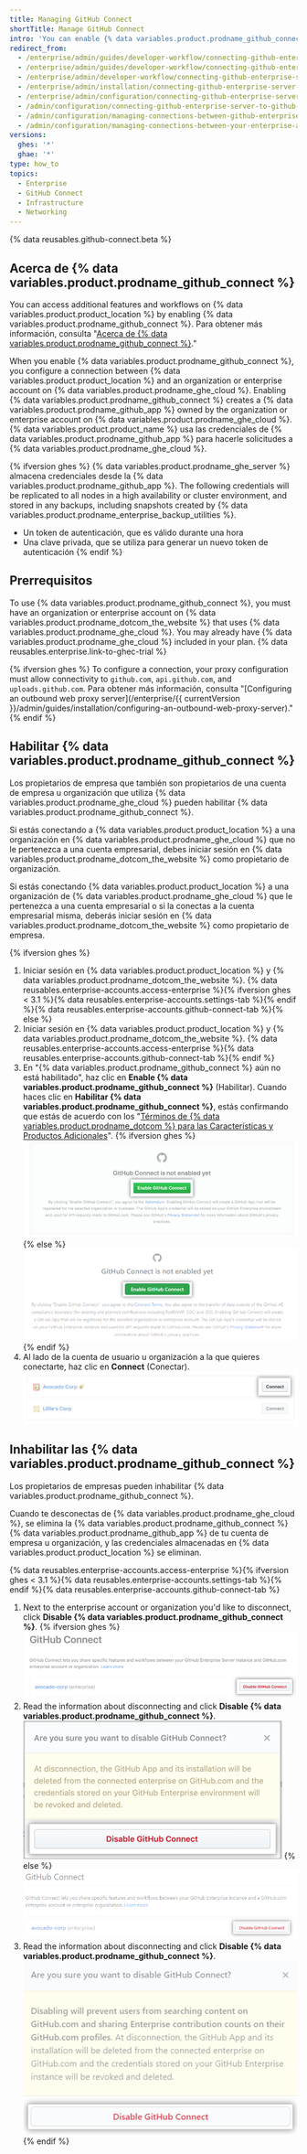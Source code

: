 ```yaml
---
title: Managing GitHub Connect
shortTitle: Manage GitHub Connect
intro: 'You can enable {% data variables.product.prodname_github_connect %} to access additional features and workflows for {% data variables.product.product_location %}.'
redirect_from:
  - /enterprise/admin/guides/developer-workflow/connecting-github-enterprise-to-github-com
  - /enterprise/admin/guides/developer-workflow/connecting-github-enterprise-server-to-github-com
  - /enterprise/admin/developer-workflow/connecting-github-enterprise-server-to-githubcom
  - /enterprise/admin/installation/connecting-github-enterprise-server-to-github-enterprise-cloud
  - /enterprise/admin/configuration/connecting-github-enterprise-server-to-github-enterprise-cloud
  - /admin/configuration/connecting-github-enterprise-server-to-github-enterprise-cloud
  - /admin/configuration/managing-connections-between-github-enterprise-server-and-github-enterprise-cloud/connecting-github-enterprise-server-to-github-enterprise-cloud
  - /admin/configuration/managing-connections-between-your-enterprise-accounts/connecting-your-enterprise-account-to-github-enterprise-cloud
versions:
  ghes: '*'
  ghae: '*'
type: how_to
topics:
  - Enterprise
  - GitHub Connect
  - Infrastructure
  - Networking
---
```


{% data reusables.github-connect.beta %}

## Acerca de {% data variables.product.prodname_github_connect %}

You can access additional features and workflows on {% data variables.product.product_location %} by enabling {% data variables.product.prodname_github_connect %}. Para obtener más información, consulta "[Acerca de {% data variables.product.prodname_github_connect %}](/admin/configuration/configuring-github-connect/about-github-connect)."

When you enable {% data variables.product.prodname_github_connect %}, you configure a connection between {% data variables.product.product_location %} and an organization or enterprise account on {% data variables.product.prodname_ghe_cloud %}. Enabling {% data variables.product.prodname_github_connect %} creates a {% data variables.product.prodname_github_app %} owned by the organization or enterprise account on {% data variables.product.prodname_ghe_cloud %}. {% data variables.product.product_name %} usa las credenciales de {% data variables.product.prodname_github_app %} para hacerle solicitudes a {% data variables.product.prodname_ghe_cloud %}.

{% ifversion ghes %}
{% data variables.product.prodname_ghe_server %} almacena credenciales desde la {% data variables.product.prodname_github_app %}. The following credentials will be replicated to all nodes in a high availability or cluster environment, and stored in any backups, including snapshots created by {% data variables.product.prodname_enterprise_backup_utilities %}.
- Un token de autenticación, que es válido durante una hora
- Una clave privada, que se utiliza para generar un nuevo token de autenticación
{% endif %}

## Prerrequisitos

To use {% data variables.product.prodname_github_connect %}, you must have an organization or enterprise account on {% data variables.product.prodname_dotcom_the_website %} that uses {% data variables.product.prodname_ghe_cloud %}. You may already have {% data variables.product.prodname_ghe_cloud %} included in your plan. {% data reusables.enterprise.link-to-ghec-trial %}

{% ifversion ghes %}
To configure a connection, your proxy configuration must allow connectivity to `github.com`, `api.github.com`, and `uploads.github.com`. Para obtener más información, consulta "[Configuring an outbound web proxy server](/enterprise/{{ currentVersion }}/admin/guides/installation/configuring-an-outbound-web-proxy-server)."
{% endif %}

## Habilitar {% data variables.product.prodname_github_connect %}

Los propietarios de empresa que también son propietarios de una cuenta de empresa u organización que utiliza {% data variables.product.prodname_ghe_cloud %} pueden habilitar {% data variables.product.prodname_github_connect %}.

Si estás conectando a {% data variables.product.product_location %} a una organización en {% data variables.product.prodname_ghe_cloud %} que no le pertenezca a una cuenta empresarial, debes iniciar sesión en {% data variables.product.prodname_dotcom_the_website %} como propietario de organización.

Si estás conectando {% data variables.product.product_location %} a una organización de {% data variables.product.prodname_ghe_cloud %} que le pertenezca a una cuenta empresarial o si la conectas a la cuenta empresarial misma, deberás iniciar sesión en {% data variables.product.prodname_dotcom_the_website %} como propietario de empresa.

{% ifversion ghes %}
1. Iniciar sesión en {% data variables.product.product_location %} y {% data variables.product.prodname_dotcom_the_website %}.
{% data reusables.enterprise-accounts.access-enterprise %}{% ifversion ghes < 3.1 %}{% data reusables.enterprise-accounts.settings-tab %}{% endif %}{% data reusables.enterprise-accounts.github-connect-tab %}{% else %}
1. Iniciar sesión en {% data variables.product.product_location %} y {% data variables.product.prodname_dotcom_the_website %}.
{% data reusables.enterprise-accounts.access-enterprise %}{% data reusables.enterprise-accounts.github-connect-tab %}{% endif %}
1. En "{% data variables.product.prodname_github_connect %} aún no está habilitado", haz clic en **Enable {% data variables.product.prodname_github_connect %}** (Habilitar). Cuando haces clic en **Habilitar {% data variables.product.prodname_github_connect %}**, estás confirmando que estás de acuerdo con los "<a href="/github/site-policy/github-terms-for-additional-products-and-features#connect" class="dotcom-only">Términos de {% data variables.product.prodname_dotcom %} para las Características y Productos Adicionales</a>".
{% ifversion ghes %}
![Enable GitHub Connect button](/assets/images/enterprise/business-accounts/enable-github-connect-button.png){% else %}
![Enable GitHub Connect button](/assets/images/enterprise/github-ae/enable-github-connect-button.png)
{% endif %}
1. Al lado de la cuenta de usuario u organización a la que quieres conectarte, haz clic en **Connect** (Conectar). ![Conecta el botón junto a una cuenta de empresa o negocio](/assets/images/enterprise/business-accounts/choose-enterprise-or-org-connect.png)

## Inhabilitar las {% data variables.product.prodname_github_connect %}

Los propietarios de empresas pueden inhabilitar {% data variables.product.prodname_github_connect %}.

Cuando te desconectas de {% data variables.product.prodname_ghe_cloud %}, se elimina la {% data variables.product.prodname_github_connect %} {% data variables.product.prodname_github_app %} de tu cuenta de empresa u organización, y las credenciales almacenadas en {% data variables.product.product_location %} se eliminan.

{% data reusables.enterprise-accounts.access-enterprise %}{% ifversion ghes < 3.1 %}{% data reusables.enterprise-accounts.settings-tab %}{% endif %}{% data reusables.enterprise-accounts.github-connect-tab %}
1. Next to the enterprise account or organization you'd like to disconnect, click **Disable {% data variables.product.prodname_github_connect %}**.
{% ifversion ghes %}
  ![Inhabilitar el botón Conectar de GitHub para una cuenta de empresa o nombre de organización](/assets/images/enterprise/business-accounts/disable-github-connect-button.png)
1. Read the information about disconnecting and click **Disable {% data variables.product.prodname_github_connect %}**. ![Modal con información de advertencia acerca de la desconexión y el botón de confirmación](/assets/images/enterprise/business-accounts/confirm-disable-github-connect.png)
{% else %}
  ![Inhabilitar el botón Conectar de GitHub para una cuenta de empresa o nombre de organización](/assets/images/enterprise/github-ae/disable-github-connect-button.png)
1. Read the information about disconnecting and click **Disable {% data variables.product.prodname_github_connect %}**. ![Modal con información de advertencia acerca de la desconexión y el botón de confirmación](/assets/images/enterprise/github-ae/confirm-disable-github-connect.png)
{% endif %} 
